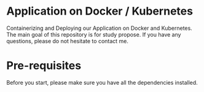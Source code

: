 # Application on Docker / Kubernetes
Containerizing and Deploying our Application on Docker and Kubernetes. 
The main goal of this repository is for study propose. 
If you have any questions, please do not hesitate to contact me.

# Pre-requisites 
Before you start, please make sure you have all the dependencies installed.


